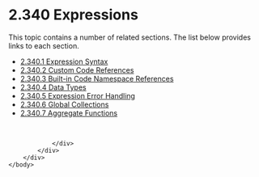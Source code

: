 <html dir="LTR" xmlns:mshelp="http://msdn.microsoft.com/mshelp" xmlns:ddue="http://ddue.schemas.microsoft.com/authoring/2003/5" xmlns:xlink="http://www.w3.org/1999/xlink" xmlns:tool="http://www.microsoft.com/tooltip">
    <head>
        <meta http-equiv="Content-Type" content="text/html; CHARSET=utf-8"></meta>
        <meta name="save" content="history"></meta>
        <title>2.340 Expressions</title>
        <xml>
            <mshelp:toctitle title="2.340 Expressions"></mshelp:toctitle>
            <mshelp:rltitle title="[MS-RDL]: Expressions"></mshelp:rltitle>
            <mshelp:keyword index="A" term="a369780a-1b2e-498a-b397-91e0d633cfc6"></mshelp:keyword>
            <mshelp:attr name="DCSext.ContentType" value="open specification"></mshelp:attr>
            <mshelp:attr name="AssetID" value="a369780a-1b2e-498a-b397-91e0d633cfc6"></mshelp:attr>
            <mshelp:attr name="TopicType" value="kbRef"></mshelp:attr>
            <mshelp:attr name="DCSext.Title" value="[MS-RDL]: Expressions" />
        </xml>
    </head>
    <body>
        <div id="header">
            <h1 class="heading">2.340 Expressions</h1>
        </div>
        <div id="mainSection">
            <div id="mainBody">
                <div id="allHistory" class="saveHistory"></div>
                <div id="sectionSection0" class="section" name="collapseableSection">
                    <p>This topic contains a number of related sections. The list below provides links to each section.<br /></p><ul><li><span><a href="de2a92b8-3861-48fb-873a-8b736509bd23.md">2.340.1 Expression Syntax</a></span></li><li><span><a href="dc96c7c9-68e6-4fcb-b312-d1e80e740c0e.md">2.340.2 Custom Code References</a></span></li><li><span><a href="22595b1d-9955-449a-807b-6ed492031d68.md">2.340.3 Built-in Code Namespace References</a></span></li><li><span><a href="8a3a7d63-9c04-4dbb-98ae-6a26b5188643.md">2.340.4 Data Types</a></span></li><li><span><a href="efd444ee-55a2-4065-9037-7d0ef0bdba0d.md">2.340.5 Expression Error Handling</a></span></li><li><span><a href="600d40be-1252-43ca-9a40-2e646db8300f.md">2.340.6 Global Collections</a></span></li><li><span><a href="09f5ae53-6d57-4484-9032-3068832a0773.md">2.340.7 Aggregate Functions</a></span></li></ul><p><br /></p>


                </div>
            </div>
        </div>
    </body>
</html>